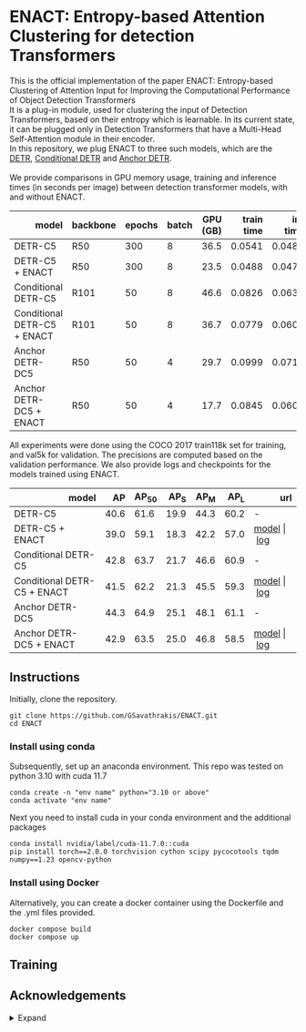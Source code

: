 # ENACT: Entropy-based Attention Clustering for detection Transformers
This is the official implementation of the paper ENACT: Entropy-based Clustering of Attention Input for Improving the Computational Performance of Object Detection Transformers\
It is a plug-in module, used for clustering the input of Detection Transformers, based on their entropy which is learnable. In its current state, it can be plugged only in Detection Transformers that have a Multi-Head Self-Attention module in their encoder.\
In this repository, we plug ENACT to three such models, which are the [DETR](https://github.com/facebookresearch/detr), [Conditional DETR](https://github.com/Atten4Vis/ConditionalDETR) and [Anchor DETR](https://github.com/megvii-research/AnchorDETR).\
\
We provide comparisons in GPU memory usage, training and inference times (in seconds per image) between detection transformer models, with and without ENACT. 
<table>
  <thead>
    <tr style="text-align: right;">
      <th>model</th>
      <th>backbone</th>
      <th>epochs</th>
      <th>batch</th>
      <th>GPU (GB)</th>
      <th>train time</th>
      <th>inf time</th>
    </tr>
  </thead>
  <tbody>
    <tr>
      <td>DETR-C5</td>
      <td>R50</td>
      <td>300</td>
      <td>8</td>
      <td>36.5</td>
      <td>0.0541</td>
      <td>0.0482</td>
    </tr>
    <tr>
      <td>DETR-C5 + ENACT</td>
      <td>R50</td>
      <td>300</td>
      <td>8</td>
      <td>23.5</td>
      <td>0.0488</td>
      <td>0.0472</td>
    </tr>
    <tr>
      <td>Conditional DETR-C5</td>
      <td>R101</td>
      <td>50</td>
      <td>8</td>
      <td>46.6</td>
      <td>0.0826</td>
      <td>0.0637</td>
    </tr>
    <tr>
      <td>Conditional DETR-C5 + ENACT</td>
      <td>R101</td>
      <td>50</td>
      <td>8</td>
      <td>36.7</td>
      <td>0.0779</td>
      <td>0.0605</td>
    </tr>
    <tr>
      <td>Anchor DETR-DC5</td>
      <td>R50</td>
      <td>50</td>
      <td>4</td>
      <td>29.7</td>
      <td>0.0999</td>
      <td>0.0712</td>
    </tr>
    <tr>
      <td>Anchor DETR-DC5 + ENACT</td>
      <td>R50</td>
      <td>50</td>
      <td>4</td>
      <td>17.7</td>
      <td>0.0845</td>
      <td>0.0608</td>
    </tr>
  </tbody>
</table>
All experiments were done using the COCO 2017 train118k set for training, and val5k for validation. The precisions are computed based on the validation performance. We also provide logs and checkpoints for the models trained using ENACT.
<table>
  <thead>
    <tr style="text-align: right;">
      <th>model</th>
      <th>AP</th>
      <th>AP<sub>50</sub></th>
      <th>AP<sub>S</sub></th>
      <th>AP<sub>M</sub></th>
      <th>AP<sub>L</sub></th>
      <th>url</th>
    </tr>
  </thead>
  <tbody>
    <tr>
      <td>DETR-C5</td>
      <td>40.6</td>
      <td>61.6</td>
      <td>19.9</td>
      <td>44.3</td>
      <td>60.2</td>
      <td>-</td>
    </tr>
    <tr>
      <td>DETR-C5 + ENACT</td>
      <td>39.0</td>
      <td>59.1</td>
      <td>18.3</td>
      <td>42.2</td>
      <td>57.0</td>
      <td><a href="https://drive.google.com/file/d/1SSPlsywBkV5qUk4h4K0gstD8kgJldvaN/view?usp=drive_link">model</a>&nbsp;|&nbsp;<a href="https://drive.google.com/file/d/1sTyChBg0PA-Blf1upRdQ9rkSRemgf530/view?usp=drive_link">log</a></td>
    </tr>
    <tr>
      <td>Conditional DETR-C5</td>
      <td>42.8</td>
      <td>63.7</td>
      <td>21.7</td>
      <td>46.6</td>
      <td>60.9</td>
      <td>-</td>
    </tr>
    <tr>
      <td>Conditional DETR-C5 + ENACT</td>
      <td>41.5</td>
      <td>62.2</td>
      <td>21.3</td>
      <td>45.5</td>
      <td>59.3</td>
      <td><a href="https://drive.google.com/file/d/1_RyhT_xn9TqqJy1-4mb39KUexjJrMV_d/view?usp=drive_link">model</a>&nbsp;|&nbsp;<a href="https://drive.google.com/file/d/1OLhlMNd2k7g9lIb7mbWg82gkdeykAG6E/view?usp=drive_link">log</a></td>
    </tr>
    <tr>
      <td>Anchor DETR-DC5</td>
      <td>44.3</td>
      <td>64.9</td>
      <td>25.1</td>
      <td>48.1</td>
      <td>61.1</td>
      <td>-</td>
    </tr>
    <tr>
      <td>Anchor DETR-DC5 + ENACT</td>
      <td>42.9</td>
      <td>63.5</td>
      <td>25.0</td>
      <td>46.8</td>
      <td>58.5</td>
      <td><a href="https://drive.google.com/file/d/1CLWJl49gE8vCdBbCAMHrcgzeiK6JKiza/view?usp=drive_link">model</a>&nbsp;|&nbsp;<a href="https://drive.google.com/file/d/1arBV_A-HCi_lXlUxNGNAGOhKIxjs_D1Z/view?usp=drive_link">log</a></td>
    </tr>
  </tbody>
</table>



## Instructions
Initially, clone the repository.
```
git clone https://github.com/GSavathrakis/ENACT.git
cd ENACT
```

### Install using conda
Subsequently, set up an anaconda environment. This repo was tested on python 3.10 with cuda 11.7
```
conda create -n "env name" python="3.10 or above"
conda activate "env name"
```

Next you need to install cuda in your conda environment and the additional packages
```
conda install nvidia/label/cuda-11.7.0::cuda
pip install torch==2.0.0 torchvision cython scipy pycocotools tqdm numpy==1.23 opencv-python
```
### Install using Docker
Alternatively, you can create a docker container using the Dockerfile and the .yml files provided.
```
docker compose build
docker compose up
```

## Training

## Acknowledgements

<details><summary> Expand </summary>
 
  * [https://github.com/facebookresearch/detr](https://github.com/facebookresearch/detr)
  * [https://github.com/megvii-research/AnchorDETR](https://github.com/megvii-research/AnchorDETR)
  * [https://github.com/Atten4Vis/ConditionalDETR](https://github.com/Atten4Vis/ConditionalDETR)
</details>